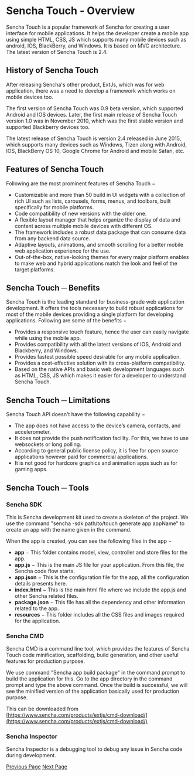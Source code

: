 # Sencha Touch - Overview
Sencha Touch is a popular framework of Sencha for creating a user interface for mobile applications. It helps the developer create a mobile app using simple HTML, CSS, JS which supports many mobile devices such as android, IOS, BlackBerry, and Windows. It is based on MVC architecture. The latest version of Sencha Touch is 2.4.

## History of Sencha Touch
After releasing Sencha's other product, ExtJs, which was for web application, there was a need to develop a framework which works on mobile devices too.

The first version of Sencha Touch was 0.9 beta version, which supported Android and IOS devices. Later, the first main release of Sencha Touch version 1.0 was in November 2010, which was the first stable version and supported Blackberry devices too.

The latest release of Sencha Touch is version 2.4 released in June 2015, which supports many devices such as Windows, Tizen along with Android, IOS, BlackBerry OS 10, Google Chrome for Android and mobile Safari, etc.

## Features of Sencha Touch
Following are the most prominent features of Sencha Touch −

   * Customizable and more than 50 build in UI widgets with a collection of rich UI such as lists, carousels, forms, menus, and toolbars, built specifically for mobile platforms.
   * Code compatibility of new versions with the older one.
   * A flexible layout manager that helps organize the display of data and content across multiple mobile devices with different OS.
   * The framework includes a robust data package that can consume data from any backend data source.
   * Adaptive layouts, animations, and smooth scrolling for a better mobile web application experience for the use.
   * Out-of-the-box, native-looking themes for every major platform enables to make web and hybrid applications match the look and feel of the target platforms.

## Sencha Touch ─ Benefits
Sencha Touch is the leading standard for business-grade web application development. It offers the tools necessary to build robust applications for most of the mobile devices providing a single platform for developing applications. Following are some of the benefits −

   * Provides a responsive touch feature, hence the user can easily navigate while using the mobile app.
   * Provides compatibility with all the latest versions of IOS, Android and Blackberry, and Windows.
   * Provides fastest possible speed desirable for any mobile application.
   * Provides a cost-effective solution with its cross-platform compatibility.
   * Based on the native APIs and basic web development languages such as HTML, CSS, JS which makes it easier for a developer to understand Sencha Touch.

## Sencha Touch ─ Limitations
Sencha Touch API doesn't have the following capability −

   * The app does not have access to the device’s camera, contacts, and accelerometer.
   * It does not provide the push notification facility. For this, we have to use websockets or long polling.
   * According to general public license policy, it is free for open source applications however paid for commercial applications.
   * It is not good for hardcore graphics and animation apps such as for gaming apps.

## Sencha Touch ─ Tools
### Sencha SDK
This is Sencha development kit used to create a skeleton of the project. We use the command "sencha -sdk path/to/touch generate app appName" to create an app with the name given in the command.

When the app is created, you can see the following files in the app −

   * **app** − This folder contains model, view, controller and store files for the app.
   * **app.js** − This is the main JS file for your application. From this file, the Sencha code flow starts.
   * **app.json** − This is the configuration file for the app, all the configuration details presents here.
   * **index.html** − This is the main html file where we include the app.js and other Sencha related files.
   * **package.json** − This file has all the dependency and other information related to the app.
   * **resources** − This folder includes all the CSS files and images required for the application.

### Sencha CMD
Sencha CMD is a command line tool, which provides the features of Sencha Touch code minification, scaffolding, build generation, and other useful features for production purpose.

We use command "Sencha app build package" in the command prompt to build the application for this. Go to the app directory in the command prompt and type the above command. Once the build is successful, we will see the minified version of the application basically used for production purpose.

This can be downloaded from [https://www.sencha.com/products/extjs/cmd-download/](https://www.sencha.com/products/extjs/cmd-download/) 

### Sencha Inspector
Sencha Inspector is a debugging tool to debug any issue in Sencha code during development.


[Previous Page](../sencha_touch/index.md) [Next Page](../sencha_touch/sencha_touch_environment.md) 
